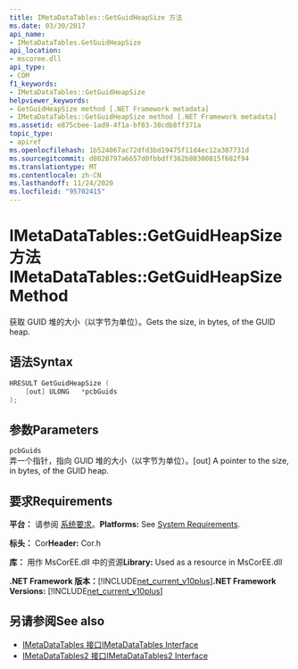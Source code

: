 ```yaml
---
title: IMetaDataTables::GetGuidHeapSize 方法
ms.date: 03/30/2017
api_name:
- IMetaDataTables.GetGuidHeapSize
api_location:
- mscoree.dll
api_type:
- COM
f1_keywords:
- IMetaDataTables::GetGuidHeapSize
helpviewer_keywords:
- GetGuidHeapSize method [.NET Framework metadata]
- IMetaDataTables::GetGuidHeapSize method [.NET Framework metadata]
ms.assetid: e875cbee-1ad9-4f1a-bf03-38cdb8ff371a
topic_type:
- apiref
ms.openlocfilehash: 1b524067ac72dfd3bd19475f11d4ec12a307731d
ms.sourcegitcommit: d8020797a6657d0fbbdff362b80300815f682f94
ms.translationtype: MT
ms.contentlocale: zh-CN
ms.lasthandoff: 11/24/2020
ms.locfileid: "95702415"
---
```

# <a name="imetadatatablesgetguidheapsize-method"></a><span data-ttu-id="138a7-102">IMetaDataTables::GetGuidHeapSize 方法</span><span class="sxs-lookup"><span data-stu-id="138a7-102">IMetaDataTables::GetGuidHeapSize Method</span></span>

<span data-ttu-id="138a7-103">获取 GUID 堆的大小（以字节为单位）。</span><span class="sxs-lookup"><span data-stu-id="138a7-103">Gets the size, in bytes, of the GUID heap.</span></span>  
  
## <a name="syntax"></a><span data-ttu-id="138a7-104">语法</span><span class="sxs-lookup"><span data-stu-id="138a7-104">Syntax</span></span>  
  
```cpp  
HRESULT GetGuidHeapSize (  
    [out] ULONG   *pcbGuids  
);  
```  
  
## <a name="parameters"></a><span data-ttu-id="138a7-105">参数</span><span class="sxs-lookup"><span data-stu-id="138a7-105">Parameters</span></span>  

 `pcbGuids`  
 <span data-ttu-id="138a7-106">弄一个指针，指向 GUID 堆的大小（以字节为单位）。</span><span class="sxs-lookup"><span data-stu-id="138a7-106">[out] A pointer to the size, in bytes, of the GUID heap.</span></span>  
  
## <a name="requirements"></a><span data-ttu-id="138a7-107">要求</span><span class="sxs-lookup"><span data-stu-id="138a7-107">Requirements</span></span>  

 <span data-ttu-id="138a7-108">**平台：** 请参阅 [系统要求](../../get-started/system-requirements.md)。</span><span class="sxs-lookup"><span data-stu-id="138a7-108">**Platforms:** See [System Requirements](../../get-started/system-requirements.md).</span></span>  
  
 <span data-ttu-id="138a7-109">**标头：** Cor</span><span class="sxs-lookup"><span data-stu-id="138a7-109">**Header:** Cor.h</span></span>  
  
 <span data-ttu-id="138a7-110">**库：** 用作 MsCorEE.dll 中的资源</span><span class="sxs-lookup"><span data-stu-id="138a7-110">**Library:** Used as a resource in MsCorEE.dll</span></span>  
  
 <span data-ttu-id="138a7-111">**.NET Framework 版本：**[!INCLUDE[net_current_v10plus](../../../../includes/net-current-v10plus-md.md)]</span><span class="sxs-lookup"><span data-stu-id="138a7-111">**.NET Framework Versions:** [!INCLUDE[net_current_v10plus](../../../../includes/net-current-v10plus-md.md)]</span></span>  
  
## <a name="see-also"></a><span data-ttu-id="138a7-112">另请参阅</span><span class="sxs-lookup"><span data-stu-id="138a7-112">See also</span></span>

- [<span data-ttu-id="138a7-113">IMetaDataTables 接口</span><span class="sxs-lookup"><span data-stu-id="138a7-113">IMetaDataTables Interface</span></span>](imetadatatables-interface.md)
- [<span data-ttu-id="138a7-114">IMetaDataTables2 接口</span><span class="sxs-lookup"><span data-stu-id="138a7-114">IMetaDataTables2 Interface</span></span>](imetadatatables2-interface.md)
